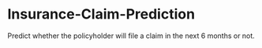 # Insurance-Claim-Prediction
Predict whether the policyholder will file a claim in the next 6 months or not.
